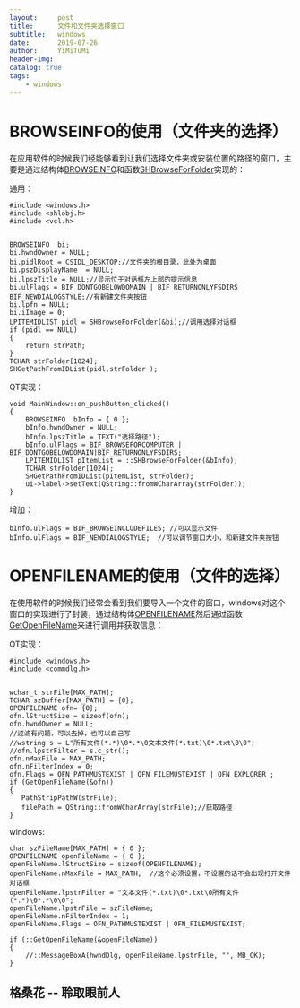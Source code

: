 ```yaml
---
layout:     post
title:      文件和文件夹选择窗口
subtitle:   windows
date:       2019-07-26
author:     YiMiTuMi
header-img: 
catalog: true
tags:
    - windows
---
```

# BROWSEINFO的使用（文件夹的选择）

在应用软件的时候我们经能够看到让我们选择文件夹或安装位置的路径的窗口，主要是通过结构体[BROWSEINFO](https://docs.microsoft.com/zh-cn/windows/win32/api/shlobj_core/ns-shlobj_core-browseinfoa)和函数[SHBrowseForFolder](https://docs.microsoft.com/zh-cn/windows/win32/api/shlobj_core/nf-shlobj_core-shbrowseforfoldera)实现的：

通用：

	#include <windows.h>
	#include <shlobj.h>
	#include <vcl.h>


	BROWSEINFO  bi;
	bi.hwndOwner = NULL;
	bi.pidlRoot = CSIDL_DESKTOP;//文件夹的根目录，此处为桌面
	bi.pszDisplayName  = NULL;	
	bi.lpszTitle = NULL;//显示位于对话框左上部的提示信息
	bi.ulFlags = BIF_DONTGOBELOWDOMAIN | BIF_RETURNONLYFSDIRS BIF_NEWDIALOGSTYLE;//有新建文件夹按钮
	bi.lpfn = NULL; 
	bi.iImage = 0;
	LPITEMIDLIST pidl = SHBrowseForFolder(&bi);//调用选择对话框
	if (pidl == NULL)    
	{    
		return strPath;    
	}    
	TCHAR strFolder[1024];   
	SHGetPathFromIDList(pidl,strFolder );

QT实现：

	void MainWindow::on_pushButton_clicked()
	{
	    BROWSEINFO	bInfo = { 0 };
	    bInfo.hwndOwner = NULL;
	    bInfo.lpszTitle = TEXT("选择路径");
	    bInfo.ulFlags = BIF_BROWSEFORCOMPUTER | BIF_DONTGOBELOWDOMAIN|BIF_RETURNONLYFSDIRS;
	    LPITEMIDLIST pItemList = ::SHBrowseForFolder(&bInfo);
	    TCHAR strFolder[1024];
	    SHGetPathFromIDList(pItemList, strFolder);
	    ui->label->setText(QString::fromWCharArray(strFolder));
	}

增加：

	bInfo.ulFlags = BIF_BROWSEINCLUDEFILES; //可以显示文件
	bInfo.ulFlags = BIF_NEWDIALOGSTYLE;  //可以调节窗口大小，和新建文件夹按钮


# OPENFILENAME的使用（文件的选择）

在使用软件的时候我们经常会看到我们要导入一个文件的窗口，windows对这个窗口的实现进行了封装，通过结构体[OPENFILENAME](https://docs.microsoft.com/zh-cn/windows/win32/api/commdlg/ns-commdlg-openfilenamea)然后通过函数[GetOpenFileName](https://docs.microsoft.com/zh-cn/windows/win32/api/commdlg/nf-commdlg-getopenfilenamea)来进行调用并获取信息：


QT实现：


	#include <windows.h>
	#include <commdlg.h>


	wchar_t strFile[MAX_PATH];
    TCHAR szBuffer[MAX_PATH] = {0};
    OPENFILENAME ofn= {0};
    ofn.lStructSize = sizeof(ofn);
    ofn.hwndOwner = NULL;
    //过滤有问题，可以去掉，也可以自己写
    //wstring s = L"所有文件(*.*)\0*.*\0文本文件(*.txt)\0*.txt\0\0";
    //ofn.lpstrFilter = s.c_str();
    ofn.nMaxFile = MAX_PATH;
    ofn.nFilterIndex = 0;
    ofn.Flags = OFN_PATHMUSTEXIST | OFN_FILEMUSTEXIST | OFN_EXPLORER ;
    if (GetOpenFileName(&ofn))
    {
       PathStripPathW(strFile);
       filePath = QString::fromWCharArray(strFile);//获取路径
    }
    
windows:

	char szFileName[MAX_PATH] = { 0 };
	OPENFILENAME openFileName = { 0 };
	openFileName.lStructSize = sizeof(OPENFILENAME);
	openFileName.nMaxFile = MAX_PATH;  //这个必须设置，不设置的话不会出现打开文件对话框  
	openFileName.lpstrFilter = "文本文件(*.txt)\0*.txt\0所有文件(*.*)\0*.*\0\0";
	openFileName.lpstrFile = szFileName;
	openFileName.nFilterIndex = 1;
	openFileName.Flags = OFN_PATHMUSTEXIST | OFN_FILEMUSTEXIST;

	if (::GetOpenFileName(&openFileName))
	{
		//::MessageBoxA(hwndDlg, openFileName.lpstrFile, "", MB_OK);
	}


## 格桑花 -- 聆取眼前人
